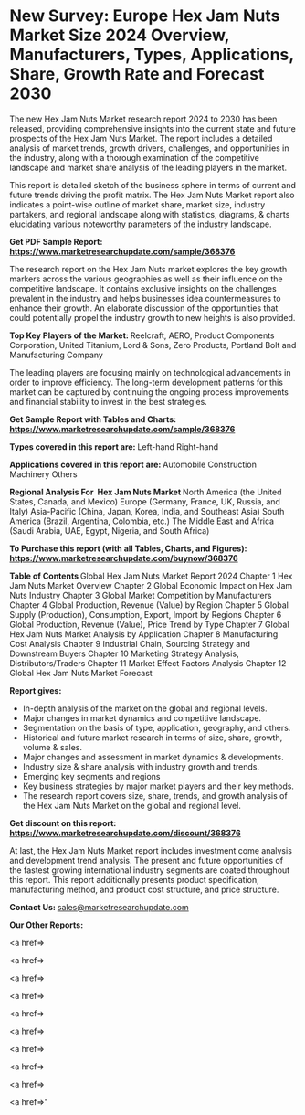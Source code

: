 # New Survey: Europe Hex Jam Nuts Market Size 2024 Overview, Manufacturers, Types, Applications, Share, Growth Rate and Forecast 2030

The new Hex Jam Nuts Market research report 2024 to 2030 has been released, providing comprehensive insights into the current state and future prospects of the Hex Jam Nuts Market. The report includes a detailed analysis of market trends, growth drivers, challenges, and opportunities in the industry, along with a thorough examination of the competitive landscape and market share analysis of the leading players in the market.

This report is detailed sketch of the business sphere in terms of current and future trends driving the profit matrix. The Hex Jam Nuts Market report also indicates a point-wise outline of market share, market size, industry partakers, and regional landscape along with statistics, diagrams, &amp; charts elucidating various noteworthy parameters of the industry landscape.

<strong><b>Get PDF Sample Report: <a href=https://www.marketresearchupdate.com/sample/368376>https://www.marketresearchupdate.com/sample/368376</a></b></strong>

The research report on the Hex Jam Nuts market explores the key growth markers across the various geographies as well as their influence on the competitive landscape. It contains exclusive insights on the challenges prevalent in the industry and helps businesses idea countermeasures to enhance their growth. An elaborate discussion of the opportunities that could potentially propel the industry growth to new heights is also provided.

<strong><b>Top Key Players of the Market:
</b></strong>Reelcraft, AERO, Product Components Corporation, United Titanium, Lord & Sons, Zero Products, Portland Bolt and Manufacturing Company<strong><b>
</b></strong>

The leading players are focusing mainly on technological advancements in order to improve efficiency. The long-term development patterns for this market can be captured by continuing the ongoing process improvements and financial stability to invest in the best strategies.

<strong><b>Get Sample Report with Tables and Charts: <a href=https://www.marketresearchupdate.com/sample/368376>https://www.marketresearchupdate.com/sample/368376</a></b></strong>

<strong><b>Types covered in this report are:
</b></strong>Left-hand
Right-hand<strong><b>
</b></strong>

<strong><b>Applications covered in this report are:
</b></strong>Automobile
Construction
Machinery
Others<strong><b>
</b></strong>

<strong><b>Regional Analysis For  Hex Jam Nuts Market</b></strong><strong><b>
</b></strong>North America (the United States, Canada, and Mexico)
Europe (Germany, France, UK, Russia, and Italy)
Asia-Pacific (China, Japan, Korea, India, and Southeast Asia)
South America (Brazil, Argentina, Colombia, etc.)
The Middle East and Africa (Saudi Arabia, UAE, Egypt, Nigeria, and South Africa)

<strong><b>To Purchase this report (with all Tables, Charts, and Figures): <a href=https://www.marketresearchupdate.com/buynow/368376>https://www.marketresearchupdate.com/buynow/368376</a></b></strong>

<strong><b>Table of Contents</b></strong><strong><b>
</b></strong>Global Hex Jam Nuts Market Report 2024
Chapter 1 Hex Jam Nuts Market Overview
Chapter 2 Global Economic Impact on Hex Jam Nuts Industry
Chapter 3 Global Market Competition by Manufacturers
Chapter 4 Global Production, Revenue (Value) by Region
Chapter 5 Global Supply (Production), Consumption, Export, Import by Regions
Chapter 6 Global Production, Revenue (Value), Price Trend by Type
Chapter 7 Global Hex Jam Nuts Market Analysis by Application
Chapter 8 Manufacturing Cost Analysis
Chapter 9 Industrial Chain, Sourcing Strategy and Downstream Buyers
Chapter 10 Marketing Strategy Analysis, Distributors/Traders
Chapter 11 Market Effect Factors Analysis
Chapter 12 Global Hex Jam Nuts Market Forecast

<strong><b>Report gives:</b></strong>

- In-depth analysis of the market on the global and regional levels.
- Major changes in market dynamics and competitive landscape.
- Segmentation on the basis of type, application, geography, and others.
- Historical and future market research in terms of size, share, growth, volume &amp; sales.
- Major changes and assessment in market dynamics &amp; developments.
- Industry size &amp; share analysis with industry growth and trends.
- Emerging key segments and regions
- Key business strategies by major market players and their key methods.
- The research report covers size, share, trends, and growth analysis of the Hex Jam Nuts Market on the global and regional level.

<strong><b>Get discount on this report: <a href=https://www.marketresearchupdate.com/discount/368376>https://www.marketresearchupdate.com/discount/368376</a></b></strong>

At last, the Hex Jam Nuts Market report includes investment come analysis and development trend analysis. The present and future opportunities of the fastest growing international industry segments are coated throughout this report. This report additionally presents product specification, manufacturing method, and product cost structure, and price structure.

<strong><b>Contact Us:
</b></strong>sales@marketresearchupdate.com

<strong>Our Other Reports:</strong>

<a href=></a>

<a href=></a>

<a href=></a>

<a href=></a>

<a href=></a>

<a href=></a>

<a href=></a>

<a href=></a>

<a href=></a>

<a href=></a>"
